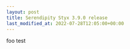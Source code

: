 ```yaml
---
layout: post
title: Serendipity Styx 3.9.0 release
last_modified_at: 2022-07-28T12:05:00+00:00
---
```


foo test
